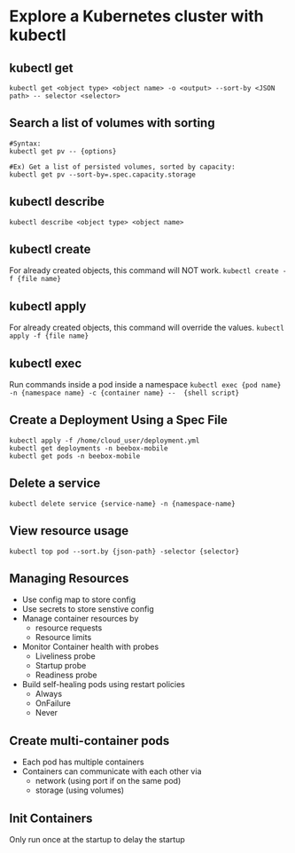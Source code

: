# Explore a Kubernetes cluster with kubectl

## kubectl get
``kubectl get <object type> <object name> -o <output> --sort-by <JSON path> -- selector <selector>``

## Search a list of volumes with sorting
    #Syntax:
    kubectl get pv -- {options}

    #Ex) Get a list of persisted volumes, sorted by capacity:
    kubectl get pv --sort-by=.spec.capacity.storage

## kubectl describe
``kubectl describe <object type> <object name>``

## kubectl create
For already created objects, this command will NOT work.
     ``kubectl create -f {file name}``

## kubectl apply
For already created objects, this command will override the values.
     ``kubectl apply -f {file name}``

## kubectl exec
Run commands inside a pod inside a namespace
     ``kubectl exec {pod name} -n {namespace name} -c {container name} --  {shell script}``

## Create a Deployment Using a Spec File
    kubectl apply -f /home/cloud_user/deployment.yml
    kubectl get deployments -n beebox-mobile
    kubectl get pods -n beebox-mobile

## Delete a service
``
kubectl delete service {service-name} -n {namespace-name}
``

## View resource usage
``
kubectl top pod --sort.by {json-path} -selector {selector}
``

## Managing Resources
- Use config map to store config
- Use secrets to store senstive config
- Manage container resources by 
  - resource requests
  - Resource limits
- Monitor Container health with probes
  - Liveliness probe
  - Startup probe
  - Readiness probe
- Build self-healing pods using restart policies
  - Always
  - OnFailure
  - Never

## Create multi-container pods
- Each pod has multiple containers
- Containers can communicate with each other via
  - network (using port if on the same pod)
  - storage (using volumes)

## Init Containers
Only run once at the startup to delay the startup